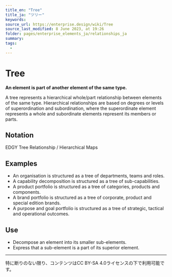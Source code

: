 ```yaml
---
title_en: "Tree"
title_ja: "ツリー"
keywords: 
source_url: https://enterprise.design/wiki/Tree
source_last_modified: 8 June 2023, at 19:26
folder: pages/enterprise_elements_ja/relationships_ja
summary:
tags: 
  - 
---
```

# Tree
**An element is part of another element of the same type.**

A tree represents a hierarchical whole/part relationship between elements of the same type. Hierarchical relationships are based on degrees or levels of superordination and subordination, where the superordinate element represents a whole and subordinate elements represent its members or parts.

## Notation
EDGY Tree Relationship / Hierarchical Maps

## Examples
- An organisation is structured as a tree of departments, teams and roles.
- A capability decomposition is structured as a tree of sub-capabilities.
- A product portfolio is structured as a tree of categories, products and components.
- A brand portfolio is structured as a tree of corporate, product and special edition brands.
- A purpose and goal portfolio is structured as a tree of strategic, tactical and operational outcomes.

## Use
- Decompose an element into its smaller sub-elements.
- Express that a sub-element is a part of its superior element.

---
特に断りのない限り、コンテンツはCC BY-SA 4.0ライセンスの下で利用可能です。
